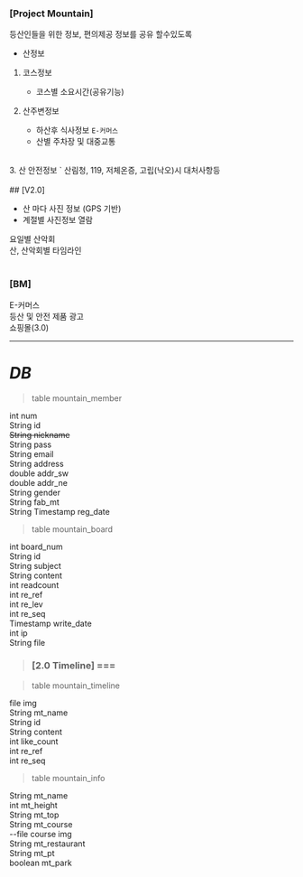 ### [Project Mountain]
등산인들을 위한 정보, 편의제공 
정보를 공유 할수있도록
* 산정보<br>
 1. 코스정보<br>
    - 코스별 소요시간(공유기능)<br>
    
 2. 산주변정보
    - 하산후 식사정보 `E-커머스`
    - 산별 주차장 및 대중교통 
<br>
3. 산 안전정보
  ` 산림청, 119, 저체온증, 고립(낙오)시 대처사항등
<br>
<br>
## [V2.0]

- 산 마다 사진 정보 (GPS 기반) <br>
- 계절별 사진정보 열람<br>

요일별 산악회<br>
산, 산악회별 타임라인<br>
<br>

### [BM]
E-커머스<br>
등산 및 안전 제품 광고 <br>
쇼핑몰(3.0)

---
# **_DB_**

> table mountain_member  

int num  
String id  
<s>String nickname</s>  
String pass  
String email  
String address  
double addr_sw  
double addr_ne  
String gender  
String fab_mt  
String Timestamp reg_date  


> table mountain_board  

int board_num  
String id  
String subject  
String content  
int readcount  
int re_ref  
int re_lev  
int re_seq  
Timestamp write_date  
int ip  
String file    

> ### [2.0 Timeline]  ===

> table mountain_timeline  

file img  
String mt_name  
String id  
String content  
int like_count  
int re_ref  
int re_seq  

  
> table mountain_info  

String mt_name  
int mt_height  
String mt_top  
String mt_course  
--file course img  
String mt_restaurant  
String mt_pt  
boolean mt_park  

